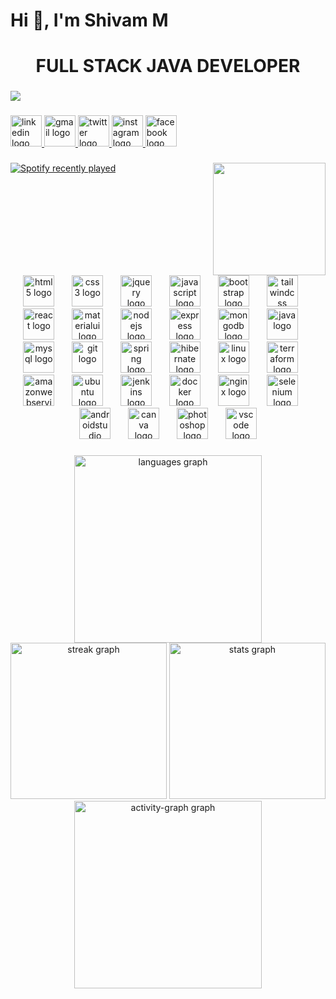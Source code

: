 <h1 align="left">Hi 👋, I'm Shivam M</h1>

###

<h1 align="center">FULL STACK JAVA DEVELOPER</h1>

###

<div align="left">
  <img src="https://profile-counter.glitch.me/shivam101x/count.svg?"  />
</div>

###

<div align="left">
  <a href="https://www.linkedin.com/in/shivam-malvade-101x/" target="_blank">
    <img src="https://img.shields.io/static/v1?message=LinkedIn&logo=linkedin&label=&color=0077B5&logoColor=white&labelColor=&style=for-the-badge" height="50" alt="linkedin logo"  />
  </a>
  <a href="mailto:malvadeshivam@gmail.com" target="_blank">
    <img src="https://img.shields.io/static/v1?message=Gmail&logo=gmail&label=&color=D14836&logoColor=white&labelColor=&style=for-the-badge" height="50" alt="gmail logo"  />
  </a>
  <a href="https://x.com/Shivam101x?t=FLuvEDnqjjYgAX7D3_AVkQ&s=08" target="_blank">
    <img src="https://img.shields.io/static/v1?message=Twitter&logo=twitter&label=&color=1DA1F2&logoColor=white&labelColor=&style=for-the-badge" height="50" alt="twitter logo"  />
  </a>
  <a href="https://www.instagram.com/shivam_101x" target="_blank">
    <img src="https://img.shields.io/static/v1?message=Instagram&logo=instagram&label=&color=E4405F&logoColor=white&labelColor=&style=for-the-badge" height="50" alt="instagram logo"  />
  </a>
  <a href="https://www.facebook.com/shivam.malvade.779" target="_blank">
    <img src="https://img.shields.io/static/v1?message=Facebook&logo=facebook&label=&color=1877F2&logoColor=white&labelColor=&style=for-the-badge" height="50" alt="facebook logo"  />
  </a>
</div>

###

<img align="right" height="180" src="https://mir-s3-cdn-cf.behance.net/project_modules/hd/06f21a161921919.63cd7887d0a70.gif"  />

###

<div align="left">
  <a href="https://open.spotify.com/user/shivam_101x">
    <img src="https://spotify-recently-played-readme.vercel.app/api?user=shivam_101x&count=50&unique=false" alt="Spotify recently played"  />
  </a>
</div>

###

<br clear="both">

<div align="center">
  <img src="https://cdn.jsdelivr.net/gh/devicons/devicon/icons/html5/html5-original.svg" height="50" alt="html5 logo"  />
  <img width="20" />
  <img src="https://cdn.jsdelivr.net/gh/devicons/devicon/icons/css3/css3-original.svg" height="50" alt="css3 logo"  />
  <img width="20" />
  <img src="https://cdn.jsdelivr.net/gh/devicons/devicon/icons/jquery/jquery-original.svg" height="50" alt="jquery logo"  />
  <img width="20" />
  <img src="https://cdn.jsdelivr.net/gh/devicons/devicon/icons/javascript/javascript-original.svg" height="50" alt="javascript logo"  />
  <img width="20" />
  <img src="https://cdn.jsdelivr.net/gh/devicons/devicon/icons/bootstrap/bootstrap-original.svg" height="50" alt="bootstrap logo"  />
  <img width="20" />
  <img src="https://cdn.jsdelivr.net/gh/devicons/devicon/icons/tailwindcss/tailwindcss-original-wordmark.svg" height="50" alt="tailwindcss logo"  />
  <img width="20" />
  <img src="https://cdn.jsdelivr.net/gh/devicons/devicon/icons/react/react-original.svg" height="50" alt="react logo"  />
  <img width="20" />
  <img src="https://cdn.simpleicons.org/mui/007FFF" height="50" alt="materialui logo"  />
  <img width="20" />
  <img src="https://cdn.simpleicons.org/nodedotjs/339933" height="50" alt="nodejs logo"  />
  <img width="20" />
  <img src="https://cdn.jsdelivr.net/gh/devicons/devicon/icons/express/express-original.svg" height="50" alt="express logo"  />
  <img width="20" />
  <img src="https://cdn.jsdelivr.net/gh/devicons/devicon/icons/mongodb/mongodb-original.svg" height="50" alt="mongodb logo"  />
  <img width="20" />
  <img src="https://cdn.jsdelivr.net/gh/devicons/devicon/icons/java/java-original.svg" height="50" alt="java logo"  />
  <img width="20" />
  <img src="https://cdn.jsdelivr.net/gh/devicons/devicon/icons/mysql/mysql-original.svg" height="50" alt="mysql logo"  />
  <img width="20" />
  <img src="https://cdn.jsdelivr.net/gh/devicons/devicon/icons/git/git-original.svg" height="50" alt="git logo"  />
  <img width="20" />
  <img src="https://cdn.jsdelivr.net/gh/devicons/devicon/icons/spring/spring-original.svg" height="50" alt="spring logo"  />
  <img width="20" />
  <img src="https://skillicons.dev/icons?i=hibernate" height="50" alt="hibernate logo"  />
  <img width="20" />
  <img src="https://cdn.simpleicons.org/linux/FCC624" height="50" alt="linux logo"  />
  <img width="20" />
  <img src="https://cdn.simpleicons.org/terraform/7B42BC" height="50" alt="terraform logo"  />
  <img width="20" />
  <img src="https://skillicons.dev/icons?i=aws" height="50" alt="amazonwebservices logo"  />
  <img width="20" />
  <img src="https://cdn.simpleicons.org/ubuntu/E95420" height="50" alt="ubuntu logo"  />
  <img width="20" />
  <img src="https://skillicons.dev/icons?i=jenkins" height="50" alt="jenkins logo"  />
  <img width="20" />
  <img src="https://skillicons.dev/icons?i=docker" height="50" alt="docker logo"  />
  <img width="20" />
  <img src="https://cdn.simpleicons.org/nginx/009639" height="50" alt="nginx logo"  />
  <img width="20" />
  <img src="https://cdn.simpleicons.org/selenium/43B02A" height="50" alt="selenium logo"  />
  <img width="20" />
  <img src="https://cdn.simpleicons.org/androidstudio/3DDC84" height="50" alt="androidstudio logo"  />
  <img width="20" />
  <img src="https://cdn.simpleicons.org/canva/00C4CC" height="50" alt="canva logo"  />
  <img width="20" />
  <img src="https://cdn.simpleicons.org/adobephotoshop/31A8FF" height="50" alt="photoshop logo"  />
  <img width="20" />
  <img src="https://cdn.simpleicons.org/visualstudiocode/007ACC" height="50" alt="vscode logo"  />
</div>

###

<div align="center">
  <img src="https://github-readme-stats.vercel.app/api/top-langs?username=shivam101x&locale=en&hide_title=false&layout=compact&card_width=320&langs_count=25&theme=dracula&hide_border=false&order=2" height="300" alt="languages graph"  />
  <img src="https://streak-stats.demolab.com?user=shivam101x&locale=en&mode=daily&theme=dracula&hide_border=false&border_radius=5&order=3" height="250" alt="streak graph"  />
  <img src="https://github-readme-stats.vercel.app/api?username=shivam101x&hide_title=false&hide_rank=false&show_icons=true&include_all_commits=true&count_private=true&disable_animations=false&theme=dracula&locale=en&hide_border=false&order=1" height="250" alt="stats graph"  />
  <img src="https://github-readme-activity-graph.vercel.app/graph?username=shivam101x&radius=16&theme=react&area=true&order=5" height="300" alt="activity-graph graph"  />
</div>

###
